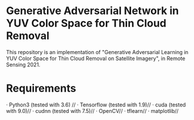 # Generative Adversarial Network in YUV Color Space for Thin Cloud Removal
This repository is an implementation of "Generative Adversarial Learning in YUV Color Space for Thin Cloud Removal on Satellite Imagery", in Remote Sensing 2021.
# Requirements
· Python3 (tested with 3.6) //
· Tensorflow (tested with 1.9)//
· cuda (tested with 9.0)//
· cudnn (tested with 7.5)//
· OpenCV//
· tflearn//
· matplotlib//

